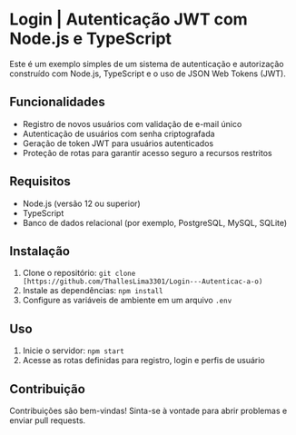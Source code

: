 

# Login | Autenticação JWT com Node.js e TypeScript

Este é um exemplo simples de um sistema de autenticação e autorização construído com Node.js, TypeScript e o uso de JSON Web Tokens (JWT).

## Funcionalidades

- Registro de novos usuários com validação de e-mail único
- Autenticação de usuários com senha criptografada
- Geração de token JWT para usuários autenticados
- Proteção de rotas para garantir acesso seguro a recursos restritos

## Requisitos

- Node.js (versão 12 ou superior)
- TypeScript
- Banco de dados relacional (por exemplo, PostgreSQL, MySQL, SQLite)

## Instalação

1. Clone o repositório: `git clone [https://github.com/ThallesLima3301/Login---Autenticac-a-o)`
2. Instale as dependências: `npm install`
3. Configure as variáveis de ambiente em um arquivo `.env`

## Uso

1. Inicie o servidor: `npm start`
2. Acesse as rotas definidas para registro, login e perfis de usuário

## Contribuição

Contribuições são bem-vindas! Sinta-se à vontade para abrir problemas e enviar pull requests.
